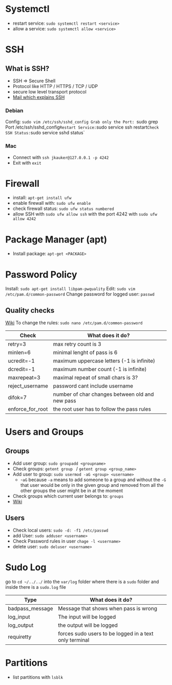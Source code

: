 # Systemctl
- restart service: `sudo systemctl restart <service>`
- allow a service: `sudo systemctl allow <service>`
# SSH
## What is SSH?
- SSH => Secure Shell
- Protocol like HTTP / HTTPS / TCP / UDP
- secure low level transport protocol
- [Mail which explains SSH](https://datatracker.ietf.org/doc/draft-ietf-secsh-transport/24/)
### Debian
Config: `sudo vim /etc/ssh/sshd_config
Grab only the Port: `sudo grep Port /etc/ssh/sshd_config`
Restart Service: `sudo service ssh restart`
Check SSH Status: `sudo service sshd status`
### Mac
- Connect with `ssh jkauker@127.0.0.1 -p 4242`
- Exit with `exit`

# Firewall
- install: `apt-get install ufw`
- enable firewall with: `sudo ufw enable`
- check firewall status: `sudo ufw status numbered`
- allow SSH with `sudo ufw allow ssh` with the port 4242 with `sudo ufw allow 4242`

# Package Manager (apt)
- Install package: `apt-get <PACKAGE>`
# Password Policy
Install: `sudo apt-get install libpam-pwquality`
Edit: `sudo vim /etc/pam.d/common-password`
Change password for logged user: `passwd`
## Quality checks
[Wiki](https://manpages.debian.org/testing/libpam-pwquality/pam_pwquality.8.en.html)
To change the rules: `sudo nano /etc/pam.d/common-password`

| Check | What does it do? |
|-------|------------------|
|retry=3 | max retry count is 3|
|minlen=6| minimal lenght of pass is 6 |
|ucredit=-1|maximum uppercase letters (-1 is infinite)|
|dcredit=-1|maximum number count (-1 is infinite)|
|maxrepeat=3| maximal repeat of small chars is 3?|
|reject_username|password cant include username|
|difok=7|number of char changes between old and new pass|
|enforce_for_root| the root user has to follow the pass rules |

# Users and Groups
## Groups
- Add user group: `sudo groupadd <groupname>`
- Check groups: `getent group ` / `getent group <group_name>`
- Add user to group: `sudo usermod -aG <group> <username>`
	- -`aG` because `-a` means to add someone to a group and without the `-G` that user would be only in the given group and removed from all the other groups the user might be in at the moment 
- Check groups which current user belongs to: `groups`
- [Wiki](https://wiki.ubuntuusers.de/usermod/)
## Users
- Check local users: `sudo -d: -f1 /etc/passwd`
- add User: `sudo adduser <username>`
- Check Password rules in user `chage -l <username>`
- delete user: `sudo deluser <username>`

# Sudo Log
go to `cd ~/../../` into the `var/log` folder where there is a `sudo` folder and inside there is a `sudo.log` file

| Type | What does it do? |
| ----- | ------------------ |
| badpass_message | Message that shows when pass is wrong |
|log_input| The input will be logged |
|log_output|the output will be logged|
|requiretty|forces sudo users to be logged in a text only terminal|

# Partitions
- list partitions with `lsblk`

